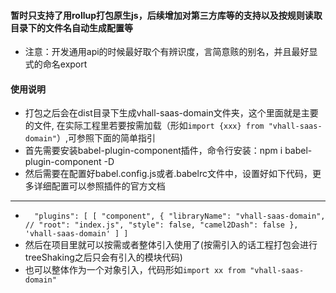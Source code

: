 #### 暂时只支持了用rollup打包原生js，后续增加对第三方库等的支持以及按规则读取目录下的文件名自动生成配置等
- 注意：开发通用api的时候最好取个有辨识度，言简意赅的别名，并且最好显式的命名export

#### 使用说明
- 打包之后会在dist目录下生成vhall-saas-domain文件夹，这个里面就是主要的文件,
在实际工程里若要按需加载（形如`import {xxx} from "vhall-saas-domain"`）,可参照下面的简单指引
- 首先需要安装babel-plugin-component插件，命令行安装：npm i babel-plugin-component -D
- 然后需要在配置好babel.config.js或者.babelrc文件中，设置好如下代码，更多详细配置可以参照插件的官方文档
***
- `  "plugins": [
  [
  "component",
  {
  "libraryName": "vhall-saas-domain",
  // "root": "index.js",
  "style": false,
  "camel2Dash": false
  },
  'vhall-saas-domain'
  ]
  ]`
- 然后在项目里就可以按需或者整体引入使用了(按需引入的话工程打包会进行treeShaking之后只会有引入的模块代码)
- 也可以整体作为一个对象引入，代码形如`import xx from "vhall-saas-domain" `

